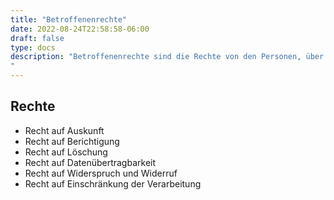 ```yaml
---
title: "Betroffenenrechte"
date: 2022-08-24T22:58:58-06:00
draft: false
type: docs
description: "Betroffenenrechte sind die Rechte von den Personen, über die Daten gesammelt werden sollen. Diese Rechte müssen, aufgrund der DSGVO, beachtet und eingehalten werden.
"
---
```


## Rechte

- Recht auf Auskunft
- Recht auf Berichtigung
- Recht auf Löschung
- Recht auf Datenübertragbarkeit
- Recht auf Widerspruch und Widerruf
- Recht auf Einschränkung der Verarbeitung
